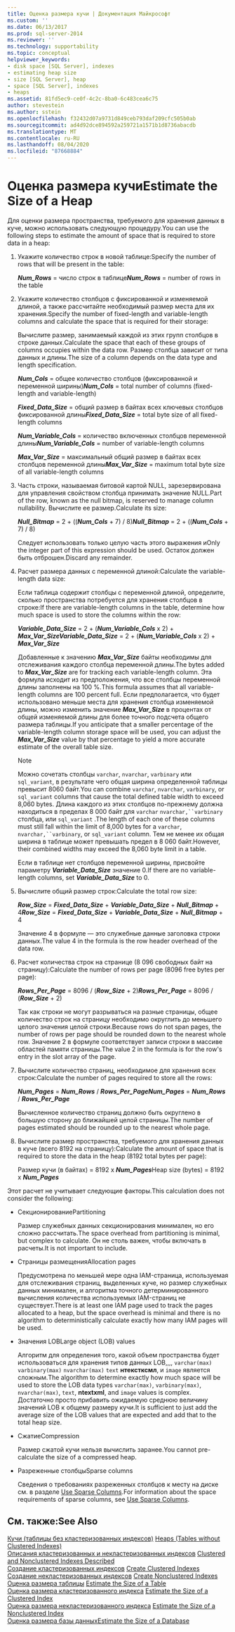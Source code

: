 ```yaml
---
title: Оценка размера кучи | Документация Майкрософт
ms.custom: ''
ms.date: 06/13/2017
ms.prod: sql-server-2014
ms.reviewer: ''
ms.technology: supportability
ms.topic: conceptual
helpviewer_keywords:
- disk space [SQL Server], indexes
- estimating heap size
- size [SQL Server], heap
- space [SQL Server], indexes
- heaps
ms.assetid: 81fd5ec9-ce0f-4c2c-8ba0-6c483cea6c75
author: stevestein
ms.author: sstein
ms.openlocfilehash: f32432d07a9731d849ceb793daf209cfc505b0ab
ms.sourcegitcommit: ad4d92dce894592a259721a1571b1d8736abacdb
ms.translationtype: MT
ms.contentlocale: ru-RU
ms.lasthandoff: 08/04/2020
ms.locfileid: "87668884"
---
```

# <a name="estimate-the-size-of-a-heap"></a><span data-ttu-id="b8d92-102">Оценка размера кучи</span><span class="sxs-lookup"><span data-stu-id="b8d92-102">Estimate the Size of a Heap</span></span>
  <span data-ttu-id="b8d92-103">Для оценки размера пространства, требуемого для хранения данных в куче, можно использовать следующую процедуру.</span><span class="sxs-lookup"><span data-stu-id="b8d92-103">You can use the following steps to estimate the amount of space that is required to store data in a heap:</span></span>  
  
1.  <span data-ttu-id="b8d92-104">Укажите количество строк в новой таблице:</span><span class="sxs-lookup"><span data-stu-id="b8d92-104">Specify the number of rows that will be present in the table:</span></span>  
  
     <span data-ttu-id="b8d92-105">***Num_Rows***  = число строк в таблице</span><span class="sxs-lookup"><span data-stu-id="b8d92-105">***Num_Rows***  = number of rows in the table</span></span>  
  
2.  <span data-ttu-id="b8d92-106">Укажите количество столбцов с фиксированной и изменяемой длиной, а также рассчитайте необходимый размер места для их хранения.</span><span class="sxs-lookup"><span data-stu-id="b8d92-106">Specify the number of fixed-length and variable-length columns and calculate the space that is required for their storage:</span></span>  
  
     <span data-ttu-id="b8d92-107">Вычислите размер, занимаемый каждой из этих групп столбцов в строке данных.</span><span class="sxs-lookup"><span data-stu-id="b8d92-107">Calculate the space that each of these groups of columns occupies within the data row.</span></span> <span data-ttu-id="b8d92-108">Размер столбца зависит от типа данных и длины.</span><span class="sxs-lookup"><span data-stu-id="b8d92-108">The size of a column depends on the data type and length specification.</span></span>  
  
     <span data-ttu-id="b8d92-109">***Num_Cols***  = общее количество столбцов (фиксированной и переменной ширины)</span><span class="sxs-lookup"><span data-stu-id="b8d92-109">***Num_Cols***  = total number of columns (fixed-length and variable-length)</span></span>  
  
     <span data-ttu-id="b8d92-110">***Fixed_Data_Size***  = общий размер в байтах всех ключевых столбцов фиксированной длины</span><span class="sxs-lookup"><span data-stu-id="b8d92-110">***Fixed_Data_Size***  = total byte size of all fixed-length columns</span></span>  
  
     <span data-ttu-id="b8d92-111">***Num_Variable_Cols***  = количество включенных столбцов переменной длины</span><span class="sxs-lookup"><span data-stu-id="b8d92-111">***Num_Variable_Cols***  = number of variable-length columns</span></span>  
  
     <span data-ttu-id="b8d92-112">***Max_Var_Size*** = максимальный общий размер в байтах всех столбцов переменной длины</span><span class="sxs-lookup"><span data-stu-id="b8d92-112">***Max_Var_Size***  = maximum total byte size of all variable-length columns</span></span>  
  
3.  <span data-ttu-id="b8d92-113">Часть строки, называемая битовой картой NULL, зарезервирована для управления свойством столбца принимать значение NULL.</span><span class="sxs-lookup"><span data-stu-id="b8d92-113">Part of the row, known as the null bitmap, is reserved to manage column nullability.</span></span> <span data-ttu-id="b8d92-114">Вычислите ее размер.</span><span class="sxs-lookup"><span data-stu-id="b8d92-114">Calculate its size:</span></span>  
  
     <span data-ttu-id="b8d92-115">***Null_Bitmap***  = 2 + ((***Num_Cols*** + 7) / 8)</span><span class="sxs-lookup"><span data-stu-id="b8d92-115">***Null_Bitmap***  = 2 + ((***Num_Cols*** + 7) / 8)</span></span>  
  
     <span data-ttu-id="b8d92-116">Следует использовать только целую часть этого выражения и</span><span class="sxs-lookup"><span data-stu-id="b8d92-116">Only the integer part of this expression should be used.</span></span> <span data-ttu-id="b8d92-117">Остаток должен быть отброшен.</span><span class="sxs-lookup"><span data-stu-id="b8d92-117">Discard any remainder.</span></span>  
  
4.  <span data-ttu-id="b8d92-118">Расчет размера данных с переменной длиной:</span><span class="sxs-lookup"><span data-stu-id="b8d92-118">Calculate the variable-length data size:</span></span>  
  
     <span data-ttu-id="b8d92-119">Если таблица содержит столбцы с переменной длиной, определите, сколько пространства потребуется для хранения столбцов в строке:</span><span class="sxs-lookup"><span data-stu-id="b8d92-119">If there are variable-length columns in the table, determine how much space is used to store the columns within the row:</span></span>  
  
     <span data-ttu-id="b8d92-120">***Variable_Data_Size***  = 2 + (***Num_Variable_Cols*** x 2) + ***Max_Var_Size***</span><span class="sxs-lookup"><span data-stu-id="b8d92-120">***Variable_Data_Size***  = 2 + (***Num_Variable_Cols*** x 2) + ***Max_Var_Size***</span></span>  
  
     <span data-ttu-id="b8d92-121">Добавленные к значению ***Max_Var_Size*** байты необходимы для отслеживания каждого столбца переменной длины.</span><span class="sxs-lookup"><span data-stu-id="b8d92-121">The bytes added to ***Max_Var_Size*** are for tracking each variable-length column.</span></span> <span data-ttu-id="b8d92-122">Эта формула исходит из предположения, что все столбцы переменной длины заполнены на 100 %.</span><span class="sxs-lookup"><span data-stu-id="b8d92-122">This formula assumes that all variable-length columns are 100 percent full.</span></span> <span data-ttu-id="b8d92-123">Если предполагается, что будет использовано меньше места для хранения столбца изменяемой длины, можно изменить значение ***Max_Var_Size*** в процентах от общей изменяемой длины для более точного подсчета общего размера таблицы.</span><span class="sxs-lookup"><span data-stu-id="b8d92-123">If you anticipate that a smaller percentage of the variable-length column storage space will be used, you can adjust the ***Max_Var_Size*** value by that percentage to yield a more accurate estimate of the overall table size.</span></span>  
  
    > [!NOTE]  
    >  <span data-ttu-id="b8d92-124">Можно сочетать столбцы `varchar`, `nvarchar`, `varbinary` или `sql_variant`, в результате чего общая ширина определенной таблицы превысит 8060 байт.</span><span class="sxs-lookup"><span data-stu-id="b8d92-124">You can combine `varchar`, `nvarchar`, `varbinary`, or `sql_variant` columns that cause the total defined table width to exceed 8,060 bytes.</span></span> <span data-ttu-id="b8d92-125">Длина каждого из этих столбцов по-прежнему должна находиться в пределах 8 000 байт для `varchar` `nvarchar,``varbinary` столбца, или `sql_variant` .</span><span class="sxs-lookup"><span data-stu-id="b8d92-125">The length of each one of these columns must still fall within the limit of 8,000 bytes for a `varchar`, `nvarchar,``varbinary`, or `sql_variant` column.</span></span> <span data-ttu-id="b8d92-126">Тем не менее их общая ширина в таблице может превышать предел в 8 060 байт.</span><span class="sxs-lookup"><span data-stu-id="b8d92-126">However, their combined widths may exceed the 8,060 byte limit in a table.</span></span>  
  
     <span data-ttu-id="b8d92-127">Если в таблице нет столбцов переменной ширины, присвойте параметру ***Variable_Data_Size*** значение 0.</span><span class="sxs-lookup"><span data-stu-id="b8d92-127">If there are no variable-length columns, set ***Variable_Data_Size*** to 0.</span></span>  
  
5.  <span data-ttu-id="b8d92-128">Вычислите общий размер строк:</span><span class="sxs-lookup"><span data-stu-id="b8d92-128">Calculate the total row size:</span></span>  
  
     <span data-ttu-id="b8d92-129">***Row_Size***  = ***Fixed_Data_Size*** + ***Variable_Data_Size*** + ***Null_Bitmap*** + 4</span><span class="sxs-lookup"><span data-stu-id="b8d92-129">***Row_Size***  = ***Fixed_Data_Size*** + ***Variable_Data_Size*** + ***Null_Bitmap*** + 4</span></span>  
  
     <span data-ttu-id="b8d92-130">Значение 4 в формуле — это служебные данные заголовка строки данных.</span><span class="sxs-lookup"><span data-stu-id="b8d92-130">The value 4 in the formula is the row header overhead of the data row.</span></span>  
  
6.  <span data-ttu-id="b8d92-131">Расчет количества строк на странице (8 096 свободных байт на страницу):</span><span class="sxs-lookup"><span data-stu-id="b8d92-131">Calculate the number of rows per page (8096 free bytes per page):</span></span>  
  
     <span data-ttu-id="b8d92-132">***Rows_Per_Page***  = 8096 / (***Row_Size*** + 2)</span><span class="sxs-lookup"><span data-stu-id="b8d92-132">***Rows_Per_Page***  = 8096 / (***Row_Size*** + 2)</span></span>  
  
     <span data-ttu-id="b8d92-133">Так как строки не могут разрываться на разные страницы, общее количество строк на страницу необходимо округлить до меньшего целого значения целой строки.</span><span class="sxs-lookup"><span data-stu-id="b8d92-133">Because rows do not span pages, the number of rows per page should be rounded down to the nearest whole row.</span></span> <span data-ttu-id="b8d92-134">Значение 2 в формуле соответствует записи строки в массиве областей памяти страницы.</span><span class="sxs-lookup"><span data-stu-id="b8d92-134">The value 2 in the formula is for the row's entry in the slot array of the page.</span></span>  
  
7.  <span data-ttu-id="b8d92-135">Вычислите количество страниц, необходимое для хранения всех строк:</span><span class="sxs-lookup"><span data-stu-id="b8d92-135">Calculate the number of pages required to store all the rows:</span></span>  
  
     <span data-ttu-id="b8d92-136">***Num_Pages***  = ***Num_Rows*** / ***Rows_Per_Page***</span><span class="sxs-lookup"><span data-stu-id="b8d92-136">***Num_Pages***  = ***Num_Rows*** / ***Rows_Per_Page***</span></span>  
  
     <span data-ttu-id="b8d92-137">Вычисленное количество страниц должно быть округлено в большую сторону до ближайшей целой страницы.</span><span class="sxs-lookup"><span data-stu-id="b8d92-137">The number of pages estimated should be rounded up to the nearest whole page.</span></span>  
  
8.  <span data-ttu-id="b8d92-138">Вычислите размер пространства, требуемого для хранения данных в куче (всего 8192 на страницу):</span><span class="sxs-lookup"><span data-stu-id="b8d92-138">Calculate the amount of space that is required to store the data in the heap (8192 total bytes per page):</span></span>  
  
     <span data-ttu-id="b8d92-139">Размер кучи (в байтах) = 8192 x ***Num_Pages***</span><span class="sxs-lookup"><span data-stu-id="b8d92-139">Heap size (bytes) = 8192 x ***Num_Pages***</span></span>  
  
 <span data-ttu-id="b8d92-140">Этот расчет не учитывает следующие факторы.</span><span class="sxs-lookup"><span data-stu-id="b8d92-140">This calculation does not consider the following:</span></span>  
  
-   <span data-ttu-id="b8d92-141">Секционирование</span><span class="sxs-lookup"><span data-stu-id="b8d92-141">Partitioning</span></span>  
  
     <span data-ttu-id="b8d92-142">Размер служебных данных секционирования минимален, но его сложно рассчитать.</span><span class="sxs-lookup"><span data-stu-id="b8d92-142">The space overhead from partitioning is minimal, but complex to calculate.</span></span> <span data-ttu-id="b8d92-143">Он не столь важен, чтобы включать в расчеты.</span><span class="sxs-lookup"><span data-stu-id="b8d92-143">It is not important to include.</span></span>  
  
-   <span data-ttu-id="b8d92-144">Страницы размещения</span><span class="sxs-lookup"><span data-stu-id="b8d92-144">Allocation pages</span></span>  
  
     <span data-ttu-id="b8d92-145">Предусмотрена по меньшей мере одна IAM-страница, используемая для отслеживания страниц, выделенных куче, но размер служебных данных минимален, и алгоритма точного детерминированного вычисления количества используемых IAM-страниц не существует.</span><span class="sxs-lookup"><span data-stu-id="b8d92-145">There is at least one IAM page used to track the pages allocated to a heap, but the space overhead is minimal and there is no algorithm to deterministically calculate exactly how many IAM pages will be used.</span></span>  
  
-   <span data-ttu-id="b8d92-146">Значения LOB</span><span class="sxs-lookup"><span data-stu-id="b8d92-146">Large object (LOB) values</span></span>  
  
     <span data-ttu-id="b8d92-147">Алгоритм для определения того, какой объем пространства будет использоваться для хранения типов данных LOB,,,, `varchar(max)` `varbinary(max)` `nvarchar(max)` `text` **нтекстксмл**, и `image` является сложным.</span><span class="sxs-lookup"><span data-stu-id="b8d92-147">The algorithm to determine exactly how much space will be used to store the LOB data types `varchar(max)`, `varbinary(max)`, `nvarchar(max)`, `text`, **ntextxml**, and `image` values is complex.</span></span> <span data-ttu-id="b8d92-148">Достаточно просто прибавить ожидаемую среднюю величину значений LOB к общему размеру кучи.</span><span class="sxs-lookup"><span data-stu-id="b8d92-148">It is sufficient to just add the average size of the LOB values that are expected and add that to the total heap size.</span></span>  
  
-   <span data-ttu-id="b8d92-149">Сжатие</span><span class="sxs-lookup"><span data-stu-id="b8d92-149">Compression</span></span>  
  
     <span data-ttu-id="b8d92-150">Размер сжатой кучи нельзя вычислить заранее.</span><span class="sxs-lookup"><span data-stu-id="b8d92-150">You cannot pre-calculate the size of a compressed heap.</span></span>  
  
-   <span data-ttu-id="b8d92-151">Разреженные столбцы</span><span class="sxs-lookup"><span data-stu-id="b8d92-151">Sparse columns</span></span>  
  
     <span data-ttu-id="b8d92-152">Сведения о требованиях разреженных столбцов к месту на диске см. в разделе [Use Sparse Columns](../tables/use-sparse-columns.md).</span><span class="sxs-lookup"><span data-stu-id="b8d92-152">For information about the space requirements of sparse columns, see [Use Sparse Columns](../tables/use-sparse-columns.md).</span></span>  
  
## <a name="see-also"></a><span data-ttu-id="b8d92-153">См. также:</span><span class="sxs-lookup"><span data-stu-id="b8d92-153">See Also</span></span>  
 <span data-ttu-id="b8d92-154">[Кучи (таблицы без кластеризованных индексов)](../indexes/heaps-tables-without-clustered-indexes.md) </span><span class="sxs-lookup"><span data-stu-id="b8d92-154">[Heaps &#40;Tables without Clustered Indexes&#41;](../indexes/heaps-tables-without-clustered-indexes.md) </span></span>  
 <span data-ttu-id="b8d92-155">[Описания кластеризованных и некластеризованных индексов](../indexes/clustered-and-nonclustered-indexes-described.md) </span><span class="sxs-lookup"><span data-stu-id="b8d92-155">[Clustered and Nonclustered Indexes Described](../indexes/clustered-and-nonclustered-indexes-described.md) </span></span>  
 <span data-ttu-id="b8d92-156">[Создание кластеризованных индексов](../indexes/create-clustered-indexes.md) </span><span class="sxs-lookup"><span data-stu-id="b8d92-156">[Create Clustered Indexes](../indexes/create-clustered-indexes.md) </span></span>  
 <span data-ttu-id="b8d92-157">[Создание некластеризованных индексов](../indexes/create-nonclustered-indexes.md) </span><span class="sxs-lookup"><span data-stu-id="b8d92-157">[Create Nonclustered Indexes](../indexes/create-nonclustered-indexes.md) </span></span>  
 <span data-ttu-id="b8d92-158">[Оценка размера таблицы](estimate-the-size-of-a-table.md) </span><span class="sxs-lookup"><span data-stu-id="b8d92-158">[Estimate the Size of a Table](estimate-the-size-of-a-table.md) </span></span>  
 <span data-ttu-id="b8d92-159">[Оценка размера кластеризованного индекса](estimate-the-size-of-a-clustered-index.md) </span><span class="sxs-lookup"><span data-stu-id="b8d92-159">[Estimate the Size of a Clustered Index](estimate-the-size-of-a-clustered-index.md) </span></span>  
 <span data-ttu-id="b8d92-160">[Оценка размера некластеризованного индекса](estimate-the-size-of-a-nonclustered-index.md) </span><span class="sxs-lookup"><span data-stu-id="b8d92-160">[Estimate the Size of a Nonclustered Index](estimate-the-size-of-a-nonclustered-index.md) </span></span>  
 [<span data-ttu-id="b8d92-161">Оценка размера базы данных</span><span class="sxs-lookup"><span data-stu-id="b8d92-161">Estimate the Size of a Database</span></span>](estimate-the-size-of-a-database.md)  
  
  
